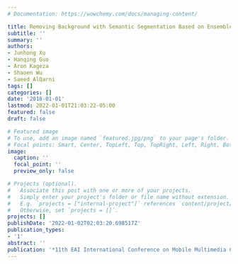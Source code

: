 ```yaml
---
# Documentation: https://wowchemy.com/docs/managing-content/

title: Removing Background with Semantic Segmentation Based on Ensemble Learning
subtitle: ''
summary: ''
authors:
- Junhong Xu
- Hanqing Guo
- Aron Kageza
- Shaoen Wu
- Saeed AlQarni
tags: []
categories: []
date: '2018-01-01'
lastmod: 2022-01-01T21:03:22-05:00
featured: false
draft: false

# Featured image
# To use, add an image named `featured.jpg/png` to your page's folder.
# Focal points: Smart, Center, TopLeft, Top, TopRight, Left, Right, BottomLeft, Bottom, BottomRight.
image:
  caption: ''
  focal_point: ''
  preview_only: false

# Projects (optional).
#   Associate this post with one or more of your projects.
#   Simply enter your project's folder or file name without extension.
#   E.g. `projects = ["internal-project"]` references `content/project/deep-learning/index.md`.
#   Otherwise, set `projects = []`.
projects: []
publishDate: '2022-01-02T02:03:20.698517Z'
publication_types:
- '1'
abstract: ''
publication: '*11th EAI International Conference on Mobile Multimedia Communications*'
---
```


